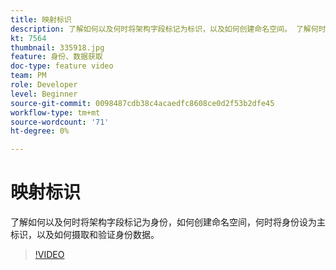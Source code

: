 ```yaml
---
title: 映射标识
description: 了解如何以及何时将架构字段标记为标识，以及如何创建命名空间。 了解何时将身份设为主身份，以及如何摄取和验证身份数据。
kt: 7564
thumbnail: 335918.jpg
feature: 身份、数据获取
doc-type: feature video
team: PM
role: Developer
level: Beginner
source-git-commit: 0098487cdb38c4acaedfc8608ce0d2f53b2dfe45
workflow-type: tm+mt
source-wordcount: '71'
ht-degree: 0%

---
```



# 映射标识

了解如何以及何时将架构字段标记为身份，如何创建命名空间，何时将身份设为主标识，以及如何摄取和验证身份数据。

>[!VIDEO](https://video.tv.adobe.com/v/335918?quality=12)
